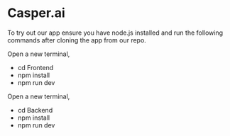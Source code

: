 # Casper.ai
To try out our app ensure you have node.js installed and run the following commands after cloning the app from our repo.

Open a new terminal,
- cd Frontend
- npm install
- npm run dev

Open a new terminal,
- cd Backend
- npm install
- npm run dev